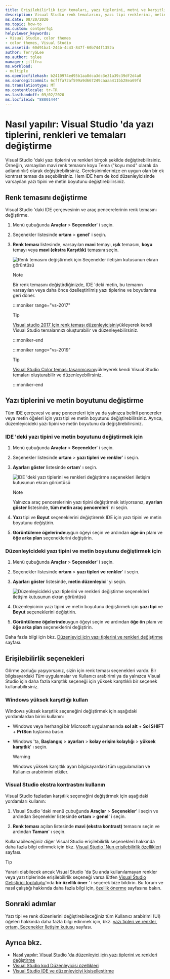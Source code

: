 ```yaml
---
title: Erişilebilirlik için temaları, yazı tiplerini, metni ve karşıtlığı değiştirme
description: Visual Studio renk temalarını, yazı tipi renklerini, metin boyutlarını ve çok karşıtlıklı renkleri kullanarak kullanım kolaylığı ve erişilebilirlik sorunları için nasıl değiştirileceğini öğrenin.
ms.date: 08/20/2020
ms.topic: how-to
ms.custom: contperfq1
helpviewer_keywords:
- Visual Studio, color themes
- color themes, Visual Studio
ms.assetid: 60d91ba1-244b-4c43-847f-60b744f1352a
author: TerryGLee
ms.author: tglee
manager: jillfra
ms.workload:
- multiple
ms.openlocfilehash: b2410974ed95b1aa8dca3dc3e31a39c39df2d4a0
ms.sourcegitcommit: 6cfffa72af599a9d667249caaaa411bb28ea69fd
ms.translationtype: MT
ms.contentlocale: tr-TR
ms.lasthandoff: 09/02/2020
ms.locfileid: "88801444"
---
```

# <a name="how-to-change-fonts-colors-and-themes-in-visual-studio"></a>Nasıl yapılır: Visual Studio 'da yazı tiplerini, renkleri ve temaları değiştirme

Visual Studio 'daki yazı tiplerini ve renkleri birçok şekilde değiştirebilirsiniz. Örneğin, varsayılan mavi renk temasını koyu Tema ("koyu mod" olarak da adlandırılır) olarak değiştirebilirsiniz. Gereksinimlerinize en uygun olan bir ek kontrast teması da seçebilirsiniz. Hem IDE hem de kod düzenleyicisinde varsayılan yazı tipini ve metin boyutunu değiştirebilirsiniz.

## <a name="change-the-color-theme"></a>Renk temasını değiştirme

Visual Studio 'daki IDE çerçevesinin ve araç pencerelerinin renk temasını değiştirme.

1. Menü çubuğunda **Araçlar**  >  **Seçenekler**' i seçin.

1. Seçenekler listesinde **ortam**  >  **genel**' i seçin.

1. **Renk teması** listesinde, varsayılan **mavi** temayı, **ışık** temasını, **koyu** temayı veya **mavi (ekstra Karşıtlık)** temasını seçin.

   ![Renk temasını değiştirmek için Seçenekler iletişim kutusunun ekran görüntüsü](media/fonts-colors-theme.png "Renk temasını değiştirmek için kullanabileceğiniz seçenekler iletişim kutusunun ekran görüntüsü")

    > [!NOTE]
    > Bir renk temasını değiştirdiğinizde, IDE 'deki metin, bu temanın varsayılan veya daha önce özelleştirilmiş yazı tiplerine ve boyutlarına geri döner.

    :::moniker range="vs-2017"

    > [!TIP]
    > [Visual studio 2017 Için renk teması düzenleyicisini](https://marketplace.visualstudio.com/items?itemName=VisualStudioPlatformTeam.VisualStudio2017ColorThemeEditor)yükleyerek kendi Visual Studio temalarınızı oluşturabilir ve düzenleyebilirsiniz.

    :::moniker-end

    :::moniker range="vs-2019"

    > [!TIP]
    > [Visual Studio Color teması tasarımcısını](https://marketplace.visualstudio.com/items?itemName=ms-madsk.ColorThemeDesigner)yükleyerek kendi Visual Studio temaları oluşturabilir ve düzenleyebilirsiniz.

    :::moniker-end

## <a name="change-fonts-and-text-size"></a>Yazı tiplerini ve metin boyutunu değiştirme

Tüm IDE çerçevesi ve araç pencereleri için ya da yalnızca belirli pencereler veya metin öğeleri için yazı tipi ve metin boyutunu değiştirebilirsiniz. Ayrıca, düzenleyicideki yazı tipini ve metin boyutunu da değiştirebilirsiniz.

### <a name="to-change-the-font-and-text-size-in-the-ide"></a>IDE 'deki yazı tipini ve metin boyutunu değiştirmek için

1. Menü çubuğunda **Araçlar**  >  **Seçenekler**' i seçin.

1. Seçenekler listesinde **ortam**  >  **yazı tipleri ve renkler**' i seçin.

1. **Ayarları göster** listesinde **ortam**' ı seçin.

   ![IDE 'deki yazı tiplerini ve renkleri değiştirme seçenekleri iletişim kutusunun ekran görüntüsü](media/fonts-colors-environment.png "IDE 'deki yazı tiplerini ve renkleri değiştirme seçenekleri iletişim kutusunun ekran görüntüsü")

    > [!NOTE]
    > Yalnızca araç pencerelerinin yazı tipini değiştirmek istiyorsanız, **ayarları göster** listesinde, **tüm metin araç pencereleri**' ni seçin.

1. **Yazı** tipi ve **Boyut** seçeneklerini değiştirerek IDE için yazı tipini ve metin boyutunu değiştirin.

1. **Görüntüleme öğelerinde**uygun öğeyi seçin ve ardından **öğe ön** planı ve **öğe arka plan** seçeneklerini değiştirin.

### <a name="to-change-the-font-and-text-size-in-the-editor"></a>Düzenleyicideki yazı tipini ve metin boyutunu değiştirmek için

1. Menü çubuğunda **Araçlar**  >  **Seçenekler**' i seçin.

1. Seçenekler listesinde **ortam**  >  **yazı tipleri ve renkler**' i seçin.

1. **Ayarları göster** listesinde, **metin düzenleyici**' yi seçin.

   ![Düzenleyicideki yazı tiplerini ve renkleri değiştirme seçenekleri iletişim kutusunun ekran görüntüsü](media/fonts-colors-text-editor.png "Düzenleyicideki yazı tiplerini ve renkleri değiştirmek için Seçenekler iletişim kutusunun ekran görüntüsü")

1. Düzenleyicinin yazı tipini ve metin boyutunu değiştirmek için **yazı tipi** ve **Boyut** seçeneklerini değiştirin.

1. **Görüntüleme öğelerinde**uygun öğeyi seçin ve ardından **öğe ön** planı ve **öğe arka plan** seçeneklerini değiştirin.

Daha fazla bilgi için bkz. [Düzenleyici için yazı tiplerini ve renkleri değiştirme](../ide/reference/how-to-change-fonts-and-colors-in-the-editor.md) sayfası.

## <a name="accessibility-options"></a>Erişilebilirlik seçenekleri

Görme zorluğu yaşıyorsanız, sizin için renk teması seçenekleri vardır. Bir bilgisayardaki *Tüm* uygulamalar ve Kullanıcı arabirimi ya da yalnızca Visual Studio için daha fazla karşıtlık seçeneği için yüksek karşıtlıklı bir seçenek kullanabilirsiniz.

### <a name="use-windows-high-contrast"></a>Windows yüksek karşıtlığı kullan

Windows yüksek karşıtlık seçeneğini değiştirmek için aşağıdaki yordamlardan birini kullanın:

- Windows veya herhangi bir Microsoft uygulamasında **sol alt** + **Sol SHIFT** + **PrtScn** tuşlarına basın.

- Windows 'ta, **Başlangıç**  >  **ayarları**  >  **kolay erişim kolaylığı**  >  **yüksek karşıtlık**' ı seçin.

    > [!WARNING]
    > Windows yüksek karşıtlık ayarı bilgisayardaki tüm uygulamaları ve Kullanıcı arabirimini etkiler.

### <a name="use-visual-studio-extra-contrast"></a>Visual Studio ekstra kontrastını kullanın

Visual Studio fazladan karşıtlık seçeneğini değiştirmek için aşağıdaki yordamları kullanın:

1. Visual Studio 'daki menü çubuğunda **Araçlar**  >  **Seçenekler**' i seçin ve ardından Seçenekler listesinde **ortam**  >  **genel**' i seçin.

1. **Renk teması** açılan listesinde **mavi (ekstra kontrast)** temasını seçin ve ardından **Tamam**' ı seçin.

Kullanabileceğiniz diğer Visual Studio erişilebilirlik seçenekleri hakkında daha fazla bilgi edinmek için bkz. [Visual Studio 'Nun erişilebilirlik özellikleri](../ide/reference/accessibility-features-of-visual-studio.md) sayfası.

> [!TIP]
> Yararlı olabilecek ancak Visual Studio 'da Şu anda kullanılamayan renkler veya yazı tiplerinde erişilebilirlik seçeneği varsa lütfen [Visual Studio Geliştirici topluluğu](https://developercommunity.visualstudio.com/)'nda **bir özellik öner** ' i seçerek bize bildirin. Bu forum ve nasıl çalıştığı hakkında daha fazla bilgi için, [özellik önerme](../ide/suggest-a-feature.md) sayfasına bakın.

## <a name="next-steps"></a>Sonraki adımlar

Yazı tipi ve renk düzenlerini değiştirebileceğiniz tüm Kullanıcı arabirimi (UI) öğeleri hakkında daha fazla bilgi edinmek için, bkz. [yazı tipleri ve renkler, ortam, Seçenekler Iletişim kutusu](../ide/reference/fonts-and-colors-environment-options-dialog-box.md) sayfası.

## <a name="see-also"></a>Ayrıca bkz.

- [Nasıl yapılır: Visual Studio 'da düzenleyici için yazı tiplerini ve renkleri değiştirme](../ide/reference/how-to-change-fonts-and-colors-in-the-editor.md)
- [Visual Studio kod Düzenleyicisi özellikleri](../ide/writing-code-in-the-code-and-text-editor.md)
- [Visual Studio IDE ve düzenleyiciyi kişiselleştirme](../ide/quickstart-personalize-the-ide.md)